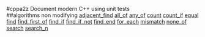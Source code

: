 #cppa2z
Document modern C++ using unit tests   
##algorithms
non modifying [adjacent_find](./algorithms/non_modifying_sequence.t.cpp#L10) [all_of](./algorithms/non_modifying_sequence.t.cpp#L48) [any_of](./algorithms/non_modifying_sequence.t.cpp#L60) [count](./algorithms/non_modifying_sequence.t.cpp#L72) [count_if](./algorithms/non_modifying_sequence.t.cpp#L82) [equal](./algorithms/non_modifying_sequence.t.cpp#L94) [find](./algorithms/non_modifying_sequence.t.cpp#L144) [find_first_of](./algorithms/non_modifying_sequence.t.cpp#L159) [find_if](./algorithms/non_modifying_sequence.t.cpp#L200) [find_if_not](./algorithms/non_modifying_sequence.t.cpp#L217) [find_end](./algorithms/non_modifying_sequence.t.cpp#L234) [for_each](./algorithms/non_modifying_sequence.t.cpp#L270) [mismatch](./algorithms/non_modifying_sequence.t.cpp#L295) [none_of](./algorithms/non_modifying_sequence.t.cpp#L341) [search](./algorithms/non_modifying_sequence.t.cpp#L353) [search_n](./algorithms/non_modifying_sequence.t.cpp#L394)   
  

